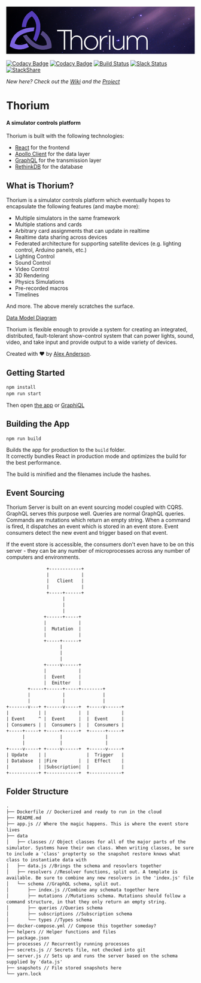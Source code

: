 ![Thorium](github-banner.png)

[![Codacy Badge](https://api.codacy.com/project/badge/Grade/53c3c34f0752473383ba4341fa69cb55)](https://www.codacy.com/app/alexanderson1993/thorium?utm_source=github.com&utm_medium=referral&utm_content=Thorium-Sim/thorium&utm_campaign=badger)
[![Codacy Badge](https://api.codacy.com/project/badge/Coverage/53c3c34f0752473383ba4341fa69cb55)](https://www.codacy.com/app/alexanderson1993/thorium?utm_source=github.com&utm_medium=referral&utm_content=Thorium-Sim/thorium&utm_campaign=Badge_Coverage)
[![Build Status](https://travis-ci.org/Thorium-Sim/thorium.svg?branch=master)](https://travis-ci.org/Thorium-Sim/thorium)
[![Slack Status](https://slack.ralexanderson.com/badge.svg)](https://slack.ralexanderson.com)
[![StackShare](https://img.shields.io/badge/tech-stack-0690fa.svg?style=flat)](https://stackshare.io/alexanderson1993/thorium)

*New here? Check out the [Wiki](https://github.com/alexanderson1993/thorium/wiki) and the [Project](https://github.com/orgs/Thorium-Sim/projects/1)*

# Thorium

#### A simulator controls platform

Thorium is built with the following technologies:
* [React](https://facebook.github.io/react/) for the frontend
* [Apollo Client](http://www.apollostack.com/) for the data layer
* [GraphQL](http://graphql.org) for the transmission layer
* [RethinkDB](https://www.rethinkdb.com/) for the database

## What is Thorium?
Thorium is a simulator controls platform which eventually hopes to encapsulate the following features (and maybe more):
* Multiple simulators in the same framework
* Multiple stations and cards
* Arbitrary card assignments that can update in realtime
* Realtime data sharing across devices
* Federated architecture for supporting satellite devices (e.g. lighting control, Arduino panels, etc.)
* Lighting Control
* Sound Control
* Video Control
* 3D Rendering
* Physics Simulations
* Pre-recorded macros
* Timelines

And more. The above merely scratches the surface.

[Data Model Diagram](https://www.lucidchart.com/invitations/accept/6283bfd5-06ef-4dd5-8668-738ddf3e08ed)

Thorium is flexible enough to provide a system for creating an integrated, distributed, fault-tolerant show-control system that can power lights, sound, video, and take input and provide output to a wide variety of devices.

Created with ❤ by [Alex Anderson](http://ralexanderson.com).

## Getting Started

```sh
npm install
npm run start
```

Then open [the app](http://localhost:3000) or [GraphiQL](http://localhost:3001/graphiql)

## Building the App

```
npm run build
```

Builds the app for production to the `build` folder.<br>
It correctly bundles React in production mode and optimizes the build for the best performance.

The build is minified and the filenames include the hashes.


## Event Sourcing

Thorium Server is built on an event sourcing model coupled with CQRS. GraphQL serves this purpose well. Queries are normal GraphQL queries. Commands are mutations which return an empty string. When a command is fired, it dispatches an event which is stored in an event store. Event consumers detect the new event and trigger based on that event.

If the event store is accessible, the consumers don't even have to be on this server - they can be any number of microprocesses across any number of computers and environments. 

```
               +------------+
               |            |
               |   Client   |
               |            |
               +-----+------+
                     |
                     |
                     |
              +------+-----+
              |            |
              |  Mutation  |
              |            |
              +-----+------+
                    |
                    |
                    |
              +-----v------+
              |            |
              |  Event     |
              |  Emitter   |
        +-----+------+-----+--------+
        |            |              |
        |            |              |
+-------v---+ +------v-----+  +-----v------+
|           | |            |  |            |
| Event     ^ |  Event     |  |  Event     |
| Consumers | |  Consumers |  |  Consumers |
+-----+-----+ +-----+------+  +------+-----+
      |             |                |
      |             |                |
+-----v-----+ +-----v------+  +------v-----+
| Update    | |               |  Trigger   |
| Database  | |Fire        |  |  Effect    |
|           | |Subscription|  |            |
+-----------+ +------------+  +------------+
```

## Folder Structure

```
.
├── Dockerfile // Dockerized and ready to run in the cloud
├── README.md
├── app.js // Where the magic happens. This is where the event store lives
├── data
│   ├── classes // Object classes for all of the major parts of the simulator. Systems have their own class. When writing classes, be sure to include a 'class' propterty so the snapshot restore knows what class to instantiate data with
│   ├── data.js //Brings the schema and resovlers together
│   ├── resolvers //Resolver functions, split out. A template is available. Be sure to combine any new resolvers in the 'index.js' file
│   └── schema //GraphQL schema, split out.
│       ├── index.js //Combine any schemata together here
│       ├── mutations //Mutations schema. Mutations should follow a command structure, in that they only return an empty string.
│       ├── queries //Queries schema
│       ├── subscriptions //Subscription schema
│       └── types //Types schema
├── docker-compose.yml // Compose this together someday?
├── helpers // Helper functions and files
├── package.json
├── processes // Recurrently running processes
├── secrets.js // Secrets file, not checked into git
├── server.js // Sets up and runs the server based on the schema supplied by 'data.js'
├── snapshots // File stored snapshots here
└── yarn.lock
```

